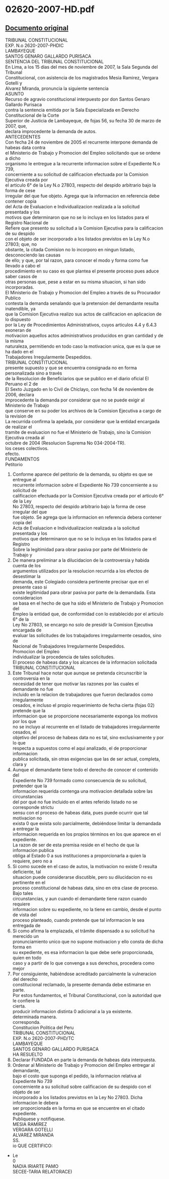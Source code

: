 
02620-2007-HD.pdf
=================
  
[Documento original](https://tc.gob.pe/jurisprudencia/2008/02620-2007-HD.pdf)  
---  
TRIBUNAL CONSTITUCIONAL  
EXP. N.o 2620-2007-PHDIC  
LAMBAYEQUE  
SANTOS GENARO GALLARDO PURISACA  
SENTENCIA DEL TRIBUNAL CONSTITUCIONAL  
En Lima, a los 15 dias del mes de noviembre de 2007, la Sala Segunda del Tribunal  
Constitucional, con asistencia de los magistrados Mesia Ramirez, Vergara Gotelli y  
Alvarez Miranda, pronuncia la siguiente sentencia  
ASUNTO  
Recurso de agravio constitucional interpuesto por don Santos Genaro Gallardo Purisaca  
çontra la sentencia emitida por la Sala Especializada en Derecho Constitucional de la Corte  
Superior de Justicia de Lambayeque, de fojas 56, su fecha 30 de marzo de 2007, que,  
declara improcedente la demanda de autos.  
ANTECEDENTES  
Con fecha 24 de noviembre de 2005 el recurrente interpone demanda de habeas data contra  
el Ministerio de Trabajo y Promocion del Empleo solicitando que se ordene a dicho  
organismo le entregue a la recurrente informacion sobre el Expediente N.o 739,  
concerniente a su solicitud de calificacion efectuada por la Comision Ejecutiva creada por  
el articulo 6° de la Ley N.o 27803, respecto del despido arbitrario bajo la forma de cese  
irregular del que fue objeto. Agrega que la informacion en referencia debe contener copia  
del Acta de Evaluacion e Individualizacion realizada a la solicitud presentada y los  
motivos que determinaron que no se lo incluya en los listados para el Registro Nacional de  
Refiere que presento su solicitud a la Comision Ejecutiva para la calificacion de su despido  
con el objeto de ser incorporado a los listados previstos en la Ley N.o 27803; que, no  
obstante, la citada Comision no lo incorporo en ningun listado, desconociendo las causas  
de ello; y que, por tal razon, para conocer el modo y forma como fue llevado a cabo el  
procedimiento en su caso es que plantea el presente proceso pues aduce saber casos de  
otras personas que, pese a estar en su misma situacion, si han sido incorporadas.  
El Ministerio de Trabajo y Promocion del Empleo a través de su Procurador Publico  
contesta la demanda senalando que la pretension del demandante resulta inatendible, ya  
que la Comision Ejecutiva realizo sus actos de calificacion en aplicacion de lo dispuesto  
por la Ley de Procedimientos Administrativos, cuyos articulos 4.4 y 6.4.3 exoneran de  
motivacion aquellos actos administrativos producidos en gran cantidad y de la misma  
naturaleza, permitiendo en todo caso la motivacion unica, que es la que se ha dado en el  
Trabajadores Irregularmente Despedidos.  
TRIBUNAL CONSTITUCIONAL  
presente supuesto y que se encuentra consignada no en forma personalizada sino a través  
de la Resolucion de Beneficiarios que se publico en el diario oficial El Peruano el 2 de  
El Sexto Juzgado en lo Civil de Chiclayo, con fecha 14 de noviembre de 2006, declara  
improcedente la demanda por considerar que no se puede exigir al Ministerio de Trabajo  
que conserve en su poder los archivos de la Comision Ejecutiva a cargo de la revision de  
La recurrida confirma la apelada, por considerar que la entidad encargada de realizar el  
tramite de evaluacion no fue el Ministerio de Trabajo, sino la Comision Ejecutiva creada al  
octubre de 2004 (Resolucion Suprema No 034-2004-TR).  
los ceses colectivos.  
efecto.  
FUNDAMENTOS  
Petitorio  
1. Conforme aparece del petitorio de la demanda, su objeto es que se entregue al  
recurrente informacion sobre el Expediente No 739 concerniente a su solicitud de  
calificacion efectuada por la Comision Ejecutiva creada por el articulo 6° de la Ley  
No 27803, respecto del despido arbitrario bajo la forma de cese irregular del que  
fue objeto. Se agrega que la informacion en referencia debera contener copia del  
Acta de Evaluacion e Individualizacion realizada a la solicitud presentada y los  
motivos que determinaron que no se lo incluya en los listados para el Registro  
Sobre la legitimidad para obrar pasiva por parte del Ministerio de Trabajo y  
2. De manera preliminar a la dilucidacion de la controversia y habida cuenta de los  
argumentos utilizados por la resolucion recurrida a los efectos de desestimar la  
demanda, este Colegiado considera pertinente precisar que en el presente caso si  
existe legitimidad para obrar pasiva por parte de la demandada. Esta consideracion  
se basa en el hecho de que ha sido el Ministerio de Trabajo y Promocion del  
Empleo la entidad que, de conformidad con lo establecido por el articulo 6° de la  
Ley No 27803, se encargo no solo de presidir la Comision Ejecutiva encargada de  
evaluar las solicitudes de los trabajadores irregularmente cesados, sino de  
Nacional de Trabajadores Irregularmente Despedidos.  
Promocion del Empleo  
individualizar la procedencia de tales solicitudes.  
El proceso de habeas data y los alcances de la informacion solicitada  
TRIBUNAL CONSTITUCIONAL  
3. Este Tribunal hace notar que aunque se pretenda circunscribir la controversia en la  
necesidad de tener que motivar las razones por las cuales el demandante no fue  
incluido en la relacion de trabajadores que fueron declarados como irregularmente  
cesados, e incluso el propio requerimiento de fecha cierta (fojas 02) pretende que la  
informacion que se proporcione necesariamente exponga los motivos por los que  
no se incluyo al recurrente en el listado de trabajadores irregularmente cesados, el  
objetivo del proceso de habeas data no es tal, sino exclusivamente y por lo que  
respecta a supuestos como el aqui analizado, el de proporcionar informacion  
publica solicitada, sin otras exigencias que las de ser actual, completa, clara y  
4. Aunque el demandante tiene todo el derecho de conocer el contenido del  
Expediente No 739 formado como consecuencia de su solicitud, pretender que la  
informacion requerida contenga una motivacion detallada sobre las circunstancias  
del por qué no fue incluido en el antes referido listado no se corresponde strictu  
sensu con el proceso de habeas data, pues puede ocurrir que tal motivacion no  
exista 0 que exista solo parcialmente, debiéndose limitar la demandada a entregar la  
informacion requerida en los propios términos en los que aparece en el expediente.  
La razon de ser de esta premisa reside en el hecho de que la informacion publica  
obliga al Estado 0 a sus instituciones a proporcionarla a quien la requiere, pero no a  
5. Si como sucede en el caso de autos, la motivacion no existe 0 resulta deficiente, tal  
situacion puede considerarse discutible, pero su dilucidacion no es pertinente en el  
proceso constitucional de habeas data, sino en otra clase de proceso. Bajo tales  
circunstancias, y aun cuando el demandante tiene razon cuando requiere  
informacion sobre su expediente, no la tiene en cambio, desde el punto de vista del  
proceso planteado, cuando pretende que tal informacion le sea entregada de  
6. Si como afirma la emplazada, el trâmite dispensado a su solicitud ha merecido un  
pronunciamiento unico que no supone motivacion y ello consta de dicha forma en  
su expediente, es esa informacion la que debe serle proporcionada, quien en todo  
caso y a partir de lo que convenga a sus derechos, procedera como mejor  
7. Por consiguiente, habiéndose acreditado parcialmente la vulneracion del derecho  
constitucional reclamado, la presente demanda debe estimarse en parte.  
Por estos fundamentos, el Tribunal Constitucional, con la autoridad que le confiere la  
cierta.  
producir informacion distinta 0 adicional a la ya existente.  
determinada manera.  
corresponda.  
Constitucion Politica del Peru  
TRIBUNAL CONSTITUCIONAL  
EXP. N.o 2620-2007-PHD/TC  
LAMBAYEQUE  
SANTOS GENARO GALLARDO PURISACA  
HA RESUELTO  
1. Declarar FUNDADA en parte la demanda de habeas data interpuesta.  
2. Ordenar al Ministerio de Trabajo y Promocion del Empleo entregar al demandante,  
bajo el costo que suponga el pedido, la informacion relativa al Expediente No 739  
concerniente a su solicitud sobre calificacion de su despido con el objeto de ser  
incorporado a los listados previstos en la Ley No 27803. Dicha informacion le debera  
ser proporcionada en la forma en que se encuentre en el citado expediente.  
Publiquese y notifiquese.  
MESIA RAMIREZ  
VERGARA GOTELLI  
ALVAREZ MIRANDA  
SS.  
io QUE CERTIFICO:  
- Le  
0  
NADIA IRIARTE PAMO  
SECEE-TARIA RELATORACE)